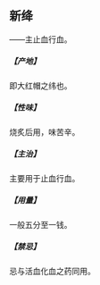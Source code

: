 ## 新绛

——主止血行血。
##### 【产地】
即大红帽之纬也。
##### 【性味】
烧炙后用，味苦辛。
##### 【主治】
主要用于止血行血。
##### 【用量】
一般五分至一钱。
##### 【禁忌】
忌与活血化血之药同用。